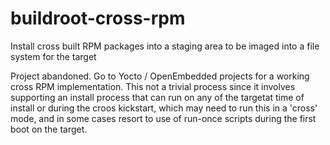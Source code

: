 buildroot-cross-rpm
===================

Install cross built RPM packages into a staging area to be imaged into a file system for the target

Project abandoned.  Go to Yocto / OpenEmbedded projects for a working cross RPM implementation.
This not a trivial process since it involves supporting an install process that can run on any of the targetat time of install or during the croos kickstart, which may need to run this in a 'cross' mode, and in some cases resort to use of run-once scripts during the first boot on the target.


